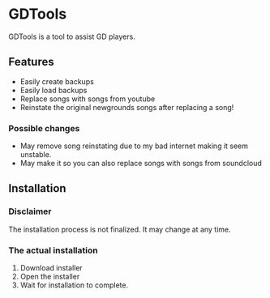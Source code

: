 # GDTools

GDTools is a tool to assist GD players.

## Features
- Easily create backups
- Easily load backups
- Replace songs with songs from youtube
- Reinstate the original newgrounds songs after replacing a song!

### Possible changes
- May remove song reinstating due to my bad internet making it seem unstable.
- May make it so you can also replace songs with songs from soundcloud

## Installation
### Disclaimer
The installation process is not finalized.
It may change at any time.
### The actual installation
1. Download installer
2. Open the installer
3. Wait for installation to complete.
